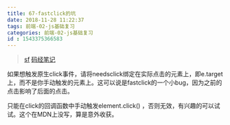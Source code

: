 ```yaml
---
title: 67-fastclick的坑
date: 2018-11-28 11:22:37
tags: 前端-02-js基础复习
categories: 前端-02-js基础复习
id : 1543375366583
---
```

> [sf](https://segmentfault.com/a/1190000009246194) [码经笔记](https://majing.io/posts/10000007721218)

如果想触发原生click事件，请将needsclick绑定在实际点击的元素上，即e.target上，而不是你手动触发的元素上。这可以说是fastclick的一个小bug，因为之前的点击影响了后面的点击。

只能在click的回调函数中手动触发element.click() ，否则无效，有兴趣的可以试试。这个在MDN上没写，算是意外收获。